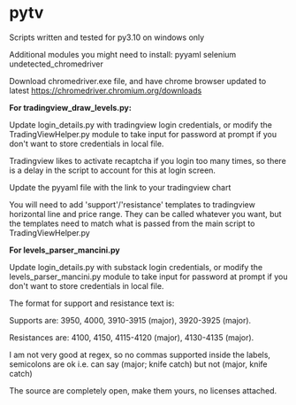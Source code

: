 # pytv

Scripts written and tested for py3.10 on windows only

Additional modules you might need to install:
pyyaml
selenium
undetected_chromedriver

Download chromedriver.exe file, and have chrome browser updated to latest
https://chromedriver.chromium.org/downloads




**For tradingview_draw_levels.py:**

Update login_details.py with tradingview login credentials, or modify the TradingViewHelper.py module to take input for password at prompt if you don't want to store credentials in local file.

Tradingview likes to activate recaptcha if you login too many times, so there is a delay in the script to account for this at login screen.

Update the pyyaml file with the link to your tradingview chart

You will need to add 'support'/'resistance' templates to tradingview horizontal line and price range. They can be called whatever you want, but the templates need to match what is passed from the main script to TradingViewHelper.py




**For levels_parser_mancini.py**

Update login_details.py with substack login credentials, or modify the levels_parser_mancini.py module to take input for password at prompt if you don't want to store credentials in local file.

The format for support and resistance text is:

Supports are: 3950, 4000, 3910-3915 (major), 3920-3925 (major).

Resistances are: 4100, 4150, 4115-4120 (major), 4130-4135 (major).

I am not very good at regex, so no commas supported inside the labels, semicolons are ok i.e. can say (major; knife catch) but not (major, knife catch)



The source are completely open, make them yours, no licenses attached.
